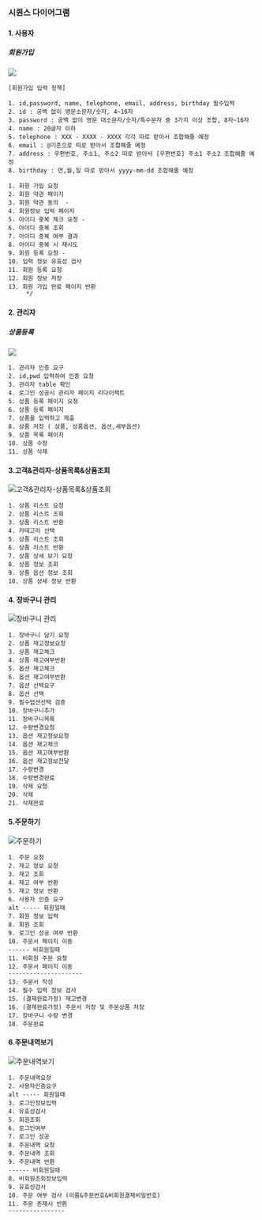 ### 시퀀스 다이어그램

#### 1. 사용자

##### 회원가입
![](./1.고객-회원가입.PNG)

```
[회원가입 입력 정책]

1. id,password, name, telephone, email, address, birthday 필수입력
2. id : 공백 없이 영문소문자/숫자, 4~16자
3. password : 공백 없이 영문 대소문자/숫자/특수문자 중 3가지 이상 조합, 8자~16자
4. name : 20글자 이하
5. telephone : XXX - XXXX - XXXX 각각 따로 받아서 조합해줄 예정
6. email : @기준으로 따로 받아서 조합해줄 예정
7. address : 우편번호, 주소1, 주소2 따로 받아서 [우편번호] 주소1 주소2 조합해줄 예정
8. birthday : 연,월,일 따로 받아서 yyyy-mm-dd 조합해줄 예정
```
```
1. 회원 가입 요청
2. 회원 약관 페이지 
3. 회원 약관 동의  - 
4. 회원정보 입력 페이지 
5. 아이디 중복 체크 요청 -  
6. 아이디 중복 조회
7. 아이디 중복 여부 결과
8. 아이디 중복 시 재시도 
9. 회원 등록 요청 -
10. 입력 정보 유효성 검사 
11. 회원 등록 요청
12. 회원 정보 저장 
13. 회원 가입 완료 페이지 반환
	 */
```



#### 2. 관리자

##### 상품등록
![](./2.관리자-상품등록.PNG)

```
1. 관리자 인증 요구
2. id,pwd 입력하여 인증 요청
3. 관리자 table 확인
4. 로그인 성공시 관리자 페이지 리다이렉트 
5. 상품 등록 페이지 요청
6. 상품 등록 페이지 
7. 상품을 입력하고 제출
8. 상품 저장 ( 상품, 상품옵션, 옵션,세부옵션)
9. 상품 목록 페이지
10. 상품 수정
11. 상품 삭제
```

#### 3.고객&관리자-상품목록&상품조회
![고객&관리자-상품목록&상품조회](https://github.com/lucy74310/bg_shoppingmall_project/blob/master/docs/SequenceDiagram/3.%EA%B3%A0%EA%B0%9D%26%EA%B4%80%EB%A6%AC%EC%9E%90-%EC%83%81%ED%92%88%EB%AA%A9%EB%A1%9D%26%EC%83%81%ED%92%88%EC%A1%B0%ED%9A%8C.PNG)

```
1. 상품 리스트 요청 
2. 상품 리스트 조회
3. 상품 리스트 반환
4. 카테고리 선택
5. 상품 리스트 조회
6. 상품 리스트 반환
7. 상품 상세 보기 요청
8. 상품 정보 조회
9. 상품 옵션 정보 조회
10. 상품 상세 정보 반환
```

#### 4. 장바구니 관리
![장바구니 관리](https://github.com/lucy74310/bg_shoppingmall_project/blob/master/docs/SequenceDiagram/4.%EC%9E%A5%EB%B0%94%EA%B5%AC%EB%8B%88%20%EA%B4%80%EB%A6%AC-3.png)
```
1. 장바구니 담기 요청
2. 상품 재고정보요청
3. 상품 재고체크
4. 상품 재고여부반환
5. 옵션 재고체크
6. 옵션 재고여부반환
7. 옵션 선택요구
8. 옵션 선택 
9. 필수업션선택 검증
10. 장바구니추가
11. 장바구니목록
12. 수량변경요청
13. 옵션 재고정보요청
14. 옵션 재고체크
15. 옵션 재고여부반환
16. 옵션 재고정보전달
17. 수량변경
18. 수량변경완료
19. 삭제 요청
20. 삭제
21. 삭제완료

```

#### 5.주문하기
![주문하기](https://github.com/lucy74310/bg_shoppingmall_project/blob/master/docs/SequenceDiagram/5.%EC%A3%BC%EB%AC%B8-1.png)

```
1. 주문 요청
2. 재고 정보 요청
3. 재고 조회
4. 재고 여부 반환
5. 재고 정보 반환
6. 사용자 인증 요구
alt ----- 회원일때
7. 회원 정보 입력
8. 회원 조회
9. 로그인 성공 여부 반환
10. 주문서 페이지 이동
------ 비회원일때
11. 비회원 주문 요청
12. 주문서 페이지 이동
---------------------
13. 주문서 작성
14. 필수 입력 정보 검사 
15. (결제완료가정) 재고변경
16. (결제완료가정) 주문서 저장 및 주문상품 저장
17. 장바구니 수량 변경 
18. 주문완료
```


#### 6.주문내역보기
![주문내역보기](https://github.com/lucy74310/bg_shoppingmall_project/blob/master/docs/SequenceDiagram/6.%EC%A3%BC%EB%AC%B8%EB%82%B4%EC%97%AD-1.png)
```
1. 주문내역요청
2. 사용자인증요구
alt ----- 회원일때
3. 로그인정보입력
4. 유효성검사
5. 회원조회
6. 로그인여부
7. 로그인 성공
8. 주문내역 요청
9. 주문내역 조회
9. 주문내역 반환
------ 비회원일때
8. 비회원조회정보입력
9. 유효성검사
10. 주문 여부 검사 (이름&주문번호&비회원결제비밀번호)
11. 주문 존재시 반환
----------------

```
